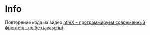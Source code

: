 # Info

Повторение кода из видео [htmX – программируем современный фронтенд, но без javascript](https://youtu.be/Etsa5LSuWSk?si=ciLRCYVr1zuA3A4G).

